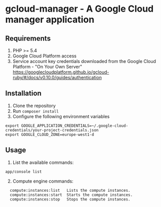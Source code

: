 gcloud-manager - A Google Cloud manager application
===================================================

Requirements
------------

1. PHP >= 5.4
2. Google Cloud Platform access
3. Service account key credentials downloaded from the Google Cloud Platform - "On Your Own Server" https://googlecloudplatform.github.io/gcloud-ruby/#/docs/v0.10.0/guides/authentication

Installation
------------

1. Clone the repository
2. Run `composer install`
3. Configure the following environment variables
```
export GOOGLE_APPLICATION_CREDENTIALS=~/.google-cloud-credentials/your-project-credentials.json
export GOOGLE_CLOUD_ZONE=europe-west1-d
```

Usage
-----

1. List the available commands:
```
app/console list
```
2. Compute engine commands:
```
  compute:instances:list   Lists the compute instances.
  compute:instances:start  Starts the compute instances.
  compute:instances:stop   Stops the compute instances.
```
